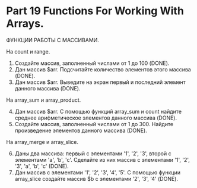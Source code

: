 ﻿# Part 19 Functions For Working With Arrays.

 ФУНКЦИИ РАБОТЫ С МАССИВАМИ.

 На count и range.

1. Создайте массив, заполненный числами от 1 до 100 (DONE).
2. Дан массив $arr. Подсчитайте количество элементов этого массива (DONE).
3. Дан массив $arr. Выведите на экран первый и последний элемент данного массива (DONE).

На array_sum и array_product.

4. Дан массив $arr. С помощью функций array_sum и count найдите среднее арифметическое элементов данного массива (DONE).
5. Создайте массив, заполненный числами от 1 до 300. Найдите произведение элементов данного массива (DONE).

На array_merge и array_slice.

6. Даны два массива: первый с элементами '1', '2', '3', второй с элементами 'a', 'b', 'c'. Сделайте из них массив с элементами '1', '2', '3', 'a', 'b', 'c' (DONE).
7. Дан массив с элементами '1', '2', '3', '4', '5'. С помощью функции array_slice создайте массив $b с элементами '2', '3', '4' (DONE).

